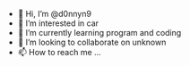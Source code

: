 - 👋 Hi, I’m @d0nnyn9
- 👀 I’m interested in car
- 🌱 I’m currently learning program and coding
- 💞️ I’m looking to collaborate on unknown
- 📫 How to reach me ...

<!---
d0nnyn9/d0nnyn9 is a ✨ special ✨ repository because its `README.md` (this file) appears on your GitHub profile.
You can click the Preview link to take a look at your changes.
--->
